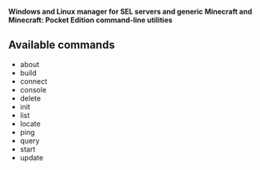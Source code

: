 __Windows and Linux manager for SEL servers and generic Minecraft and Minecraft: Pocket Edition command-line utilities__

## Available commands

 * about
 * build
 * connect
 * console
 * delete
 * init
 * list
 * locate
 * ping
 * query
 * start
 * update
